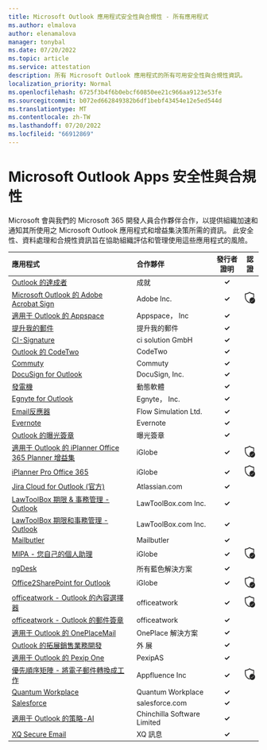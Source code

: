 ```yaml
---
title: Microsoft Outlook 應用程式安全性與合規性 - 所有應用程式
ms.author: elmalova
author: elenamalova
manager: tonybal
ms.date: 07/20/2022
ms.topic: article
ms.service: attestation
description: 所有 Microsoft Outlook 應用程式的所有可用安全性與合規性資訊。
localization_priority: Normal
ms.openlocfilehash: 6725f3b4f6b0ebcf60850ee21c966aa9123e53fe
ms.sourcegitcommit: b072ed662849382b6df1bebf43454e12e5ed544d
ms.translationtype: MT
ms.contentlocale: zh-TW
ms.lasthandoff: 07/20/2022
ms.locfileid: "66912869"
---
```

# <a name="microsoft-outlook-apps-security-and-compliance"></a>Microsoft Outlook Apps 安全性與合規性

Microsoft 會與我們的 Microsoft 365 開發人員合作夥伴合作，以提供組織加速和通知其所使用之 Microsoft Outlook 應用程式和增益集決策所需的資訊。 此安全性、資料處理和合規性資訊旨在協助組織評估和管理使用這些應用程式的風險。

| **應用程式** | **合作夥伴** | **發行者證明** | **認證** |
|:--------|:------------|:----------------------:|:-------------:|
| [Outlook 的達成者](./achievers-for-outlook.md) | 成就 | **✓** |  |
| [Microsoft Outlook 的 Adobe Acrobat Sign](./adobe-inc-acrobat-sign-for-microsoft-outlook.md) | Adobe Inc. | **✓** | <img alt="Certified application badge" src="../media/certified-badge.png" height="25" width="25" /> |
| [適用于 Outlook 的 Appspace](./appspace-inc-for-outlook.md) | Appspace， Inc | **✓** |  |
| [提升我的郵件](./boost-my-mail.md) | 提升我的郵件 | **✓** |  |
| [CI-Signature](./ci-solution-gmbh-signature.md) | ci solution GmbH | **✓** |  |
| [Outlook 的 CodeTwo](./codetwo-for-outlook.md) | CodeTwo | **✓** |  |
| [Commuty](./commuty.md) | Commuty | **✓** |  |
| [DocuSign for Outlook](./docusign-inc-for-outlook.md) | DocuSign, Inc. | **✓** |  |
| [發電機](./dynamo-software.md) | 動態軟體 | **✓** |  |
| [Egnyte for Outlook](./egnyte-inc-for-outlook.md) | Egnyte， Inc. | **✓** |  |
| [Email反應器](./flow-simulation-ltd-email-reactor.md) | Flow Simulation Ltd. | **✓** |  |
| [Evernote](./evernote.md) | Evernote | **✓** |  |
| [Outlook 的曝光簽章](./impression-signatures-for-outlook.md) | 曝光簽章 | **✓** |  |
| [適用于 Outlook 的 iPlanner Office 365 Planner 增益集](./iglobe-iplanner-office-365-planner-add-in-for-outlook.md) | iGlobe | **✓** | <img alt="Certified application badge" src="../media/certified-badge.png" height="25" width="25" /> |
| [iPlanner Pro Office 365](./iglobe-iplanner-pro-office-365.md) | iGlobe | **✓** | <img alt="Certified application badge" src="../media/certified-badge.png" height="25" width="25" /> |
| [Jira Cloud for Outlook (官方) ](./atlassiancom-jira-cloud-for-outlook-official.md) | Atlassian.com | **✓** |  |
| [LawToolBox 期限 &amp; 事務管理 - Outlook](./lawtoolboxcom-inc-lawtoolbox-deadlinesmatter-management-outlook.md) | LawToolBox.com Inc. | **✓** |  |
| [LawToolBox 期限和事務管理 - Outlook](./lawtoolboxcom-inc-lawtoolbox-deadlines-and-matter-management-outlook.md) | LawToolBox.com Inc. | **✓** |  |
| [Mailbutler](./mailbutler.md) | Mailbutler | **✓** |  |
| [MIPA - 您自己的個人助理](./iglobe-mipa-your-own-personal-assistant.md) | iGlobe | **✓** | <img alt="Certified application badge" src="../media/certified-badge.png" height="25" width="25" /> |
| [ngDesk](./all-blue-solutions-ngdesk.md) | 所有藍色解決方案 | **✓** |  |
| [Office2SharePoint for Outlook](./iglobe-office2sharepoint-for-outlook.md) | iGlobe | **✓** | <img alt="Certified application badge" src="../media/certified-badge.png" height="25" width="25" /> |
| [officeatwork - Outlook 的內容選擇器](./officeatwork-officeatworkcontent-chooser-for-outlook.md) | officeatwork | **✓** | <img alt="Certified application badge" src="../media/certified-badge.png" height="25" width="25" /> |
| [officeatwork - Outlook 的郵件簽章](./officeatwork-officeatworkmail-signature-for-outlook.md) | officeatwork | **✓** |  |
| [適用于 Outlook 的 OnePlaceMail](./oneplace-solutions-oneplacemail-for-outlook.md) | OnePlace 解決方案 | **✓** |  |
| [Outlook 的拓展銷售業務開發](./outreach-sales-engagement-for-outlook.md) | 外 展 | **✓** |  |
| [適用于 Outlook 的 Pexip One](./pexipas-pexip-one-for-outlook.md) | PexipAS | **✓** |  |
| [優先順序矩陣 - 將電子郵件轉換成工作](./appfluence-inc-priority-matrix-turn-emails-into-tasks.md) | Appfluence Inc | **✓** | <img alt="Certified application badge" src="../media/certified-badge.png" height="25" width="25" /> |
| [Quantum Workplace](./quantum-workplace.md) | Quantum Workplace | **✓** |  |
| [Salesforce](./salesforcecom-salesforce.md) | salesforce.com | **✓** |  |
| [適用于 Outlook 的策略-AI](./chinchilla-software-limited-strategy-ai-for-outlook.md) | Chinchilla Software Limited | **✓** |  |
| [XQ Secure Email](./xq-message-secure-email.md) | XQ 訊息 | **✓** |  |
